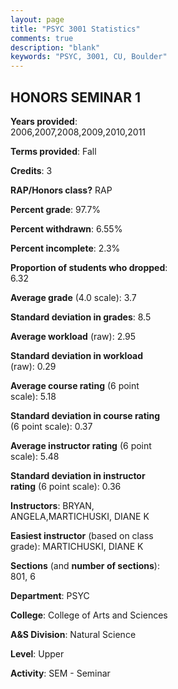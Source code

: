 ```yaml
---
layout: page
title: "PSYC 3001 Statistics"
comments: true
description: "blank"
keywords: "PSYC, 3001, CU, Boulder"
--- 
```

<head>
<script src="https://ajax.googleapis.com/ajax/libs/jquery/2.1.3/jquery.min.js"></script>
<script src="https://dl.dropboxusercontent.com/s/pc42nxpaw1ea4o9/highcharts.js?dl=0"></script>
<!-- <script src="../assets/js/highcharts.js"></script> -->
<style type="text/css">@font-face {
	font-family: "Bebas Neue";
	src: url(https://www.filehosting.org/file/details/544349/BebasNeue%20Regular.otf) format("opentype");
	}
	h1.Bebas { 
		font-family: "Bebas Neue", Verdana, Tahoma;
	}
</style>
</head>
<body>
	<div id="container" style="float: right; width: 45%; height: 88%; margin-left: 2.5%; margin-right: 2.5%;"></div>
	<script language="JavaScript">
		$(document).ready(function() {
		var chart = {type: 'column'};
		var title = {text: 'Grade Distribution'};
		var xAxis = {categories: ['A','B','C','D','F'],crosshair: true};
		var yAxis = {min: 0,title: {text: 'Percentage'}};
		var tooltip = {headerFormat: '<center><b><span style="font-size:20px">{point.key}</span></b></center>',
		               pointFormat: '<td style="padding:0"><b>{point.y:.1f}%</b></td>',
		               footerFormat: '</table>',shared: true,useHTML: true};
		var plotOptions = {column: {pointPadding: 0.0,borderWidth: 0}};  
		var credits = {enabled: false};var series= [{name: 'Percent',data: [79.31,18.39,2.3,0.0,0.0,]}];
		var json = {};
		json.chart = chart;
		json.title = title;
		json.tooltip = tooltip;
		json.xAxis = xAxis;
		json.yAxis = yAxis;  
		json.series = series;
		json.plotOptions = plotOptions;  
		json.credits = credits;
		$('#container').highcharts(json);
	});
	</script>
</body>
			   
## HONORS SEMINAR 1

**Years provided**: 2006,2007,2008,2009,2010,2011

**Terms provided**: Fall

**Credits**: 3

**RAP/Honors class?** RAP

**Percent grade**: 97.7%

**Percent withdrawn**: 6.55%

**Percent incomplete**: 2.3%

**Proportion of students who dropped**: 6.32

**Average grade** (4.0 scale): 3.7

**Standard deviation in grades**: 8.5

**Average workload** (raw): 2.95

**Standard deviation in workload** (raw): 0.29

**Average course rating** (6 point scale): 5.18

**Standard deviation in course rating** (6 point scale): 0.37

**Average instructor rating** (6 point scale): 5.48

**Standard deviation in instructor rating** (6 point scale): 0.36

**Instructors**: BRYAN, ANGELA,MARTICHUSKI, DIANE K

**Easiest instructor** (based on class grade): MARTICHUSKI, DIANE K

**Sections** (and **number of sections**): 801, 6

**Department**: PSYC

**College**: College of Arts and Sciences

**A&S Division**: Natural Science

**Level**: Upper

**Activity**: SEM - Seminar